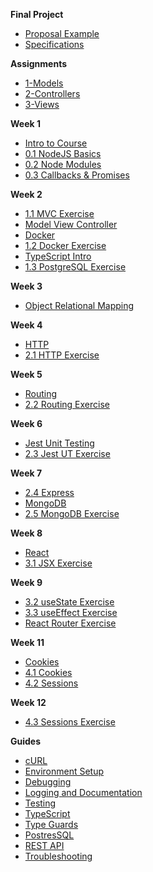 **Final Project**

- [Proposal Example](project/example-proposal.md)
- [Specifications](project/specifications.md)

**Assignments**

- [1-Models](Assignments/1-models.md)
- [2-Controllers](Assignments/2-controllers.md)
- [3-Views](Assignments/3-views.md)

**Week 1**

- [Intro to Course](Notes/Week1/01_intro_to_course)
- [0.1 NodeJS Basics](Notes/Week1/01-node-basics.md)
- [0.2 Node Modules](Notes/Week1/02-node-modules.md)
- [0.3 Callbacks & Promises](Notes/Week1/03-callbacks-promises.md)

**Week 2**

- [1.1 MVC Exercise](Notes/Week2/11-mvc.md)
- [Model View Controller](Notes/Week2/mvc.md)
- [Docker](Notes/Week2/docker.md)
- [1.2 Docker Exercise](Notes/Week2/12-docker.md)
- [TypeScript Intro](Notes/Week2/14-typescript.md)
- [1.3 PostgreSQL Exercise](Notes/Week2/13-postgresql.md)

**Week 3**

- [Object Relational Mapping](Notes/Week3/orm.md)

**Week 4**

- [HTTP](Notes/Week4/http.md)
- [2.1 HTTP Exercise](Notes/Week4/21-http.md)

**Week 5**

- [Routing](Notes/Week5/routing.md)
- [2.2 Routing Exercise](Notes/Week5/22-routing.md)

**Week 6**

- [Jest Unit Testing](Notes/Week6/jesttesting.md)
- [2.3 Jest UT Exercise](Notes/Week6/23testing.md)

**Week 7**

- [2.4 Express](Notes/Week7/24-express.md)
- [MongoDB](Notes/Week7/mongodb.md)
- [2.5 MongoDB Exercise](Notes/Week7/25-mongodb.md)

**Week 8**

- [React](Notes/Week8/react.md)
- [3.1 JSX Exercise](Notes/Week8/31-jsx.md)

**Week 9**

- [3.2 useState Exercise](Notes/Week9/32-usestate.md)
- [3.3 useEffect Exercise](Notes/Week9/33-useeffect.md)
- [React Router Exercise](Notes/Week9/react-router.md)

**Week 11**

- [Cookies](Notes/Week11/cookies.md)
- [4.1 Cookies](Notes/Week11/41-cookies.md)
- [4.2 Sessions](https://moodle.johnabbott.qc.ca/mod/hvp/view.php?id=51684)

**Week 12**

- [4.3 Sessions Exercise](Notes/Week11/43-sessions.md)

**Guides**

- [cURL](Guides/curl.md)
- [Environment Setup](Guides/environment-setup.md)
- [Debugging](Guides/debugging.md)
- [Logging and Documentation](Guides/logging.md)
- [Testing](Guides/testing.md)
- [TypeScript](Guides/typescript.md)
- [Type Guards](Guides/type-guards.md)
- [PostresSQL](Guides/database.md)
- [REST API](Guides/restapi.md)
- [Troubleshooting](Guides/troubleshooting.md)
